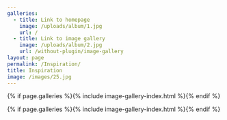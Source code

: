 ```yaml
---
galleries:
  - title: Link to homepage
    image: /uploads/album/1.jpg
    url: /
  - title: Link to image gallery
    image: /uploads/album/2.jpg
    url: /without-plugin/image-gallery
layout: page
permalink: /Inspiration/
title: Inspiration
image: /images/25.jpg
---
```

{% if page.galleries %}{% include image-gallery-index.html %}{% endif %}

{% if page.galleries %}{% include image-gallery-index.html %}{% endif %}
